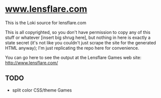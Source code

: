 # www.lensflare.com
This is the Loki source for lensflare.com

This is all copyrighted, so you don't have permission to copy any of this stuff
or whatever [insert big shrug here], but nothing in here is exactly a state
secret (it's not like you couldn't just scrape the site for the generated HTML
anyway); I'm just replicating the repo here for convenience.

You can go here to see the output at the Lensflare Games web site:
http://www.lensflare.com/

## TODO

* split color CSS/theme Games
